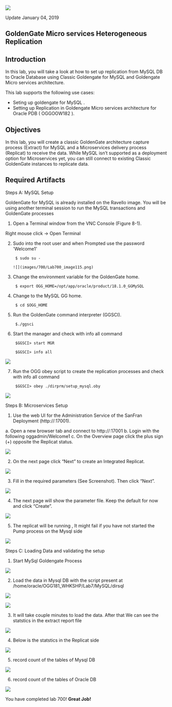 ![](images/700/Lab700_image100.PNG)

Update January 04, 2019

## GoldenGate Micro services Heterogeneous Replication
## Introduction

In this lab, you will take a look at how to set up replication from MySQL DB to Oracle Database using Classic Goldengate for MySQL and Goldengate Micro services architecture.

This lab supports the following use cases:
-	Seting up goldengate for MySQL .
-	Setting up Replication in Goldengate Micro services architecture for Oracle PDB ( OGGOOW182 ).

## Objectives

In this lab, you will create a classic GoldenGate architecture capture process (Extract) for MySQL and a Microservices delivery process (Replicat) to receive the data.  While MySQL isn’t supported as a deployment option for Microservices yet, you can still connect to existing Classic GoldenGate instances to replicate data.

## Required Artifacts

Steps A: MySQL Setup

GoldenGate for MySQL is already installed on the Ravello image.  You will be using another terminal session to run the MySQL transactions and GoldenGate processes

1. Open a Terminal window from the VNC Console (Figure 8-1).

Right mouse click -> Open Terminal

2. Sudo into the root user and when Prompted use the password 'Welcome1'

        $ sudo su -

       ![](images/700/Lab700_image115.png) 

3. Change the environment variable for the GoldenGate home.

        $ export OGG_HOME=/opt/app/oracle/product/18.1.0_GGMySQL


4. Change to the MySQL GG home.

        $ cd $OGG_HOME


5. Run the GoldenGate command interpreter (GGSCI).

        $./ggsci

6. Start the manager and check with info all command

        $GGSCI> start MGR

        $GGSCI> info all

![](images/700/Lab700_image101.png)

7. Run the OGG obey script to create the replication processes and check with info all command

        $GGSCI> obey ./dirprm/setup_mysql.oby

![](images/700/Lab700_image102.png)

Steps B: Microservices Setup

1. Use the web UI for the Administration Service of the SanFran Deployment (http://<hostname>:17001).

a.  Open a new browser tab and connect to http://<hostname>:17001 
b.  Login with the following oggadmin/Welcome1
c.  On the Overview page click the plus sign (+) opposite the Replicat status.

![](images/700/Lab700_image103.png)

2. On the next page click “Next” to create an Integrated Replicat.

![](images/700/Lab700_image104.png)

3. Fill in the required parameters (See Screenshot).  Then click “Next”.

![](images/700/Lab700_image105.png)

4. The next page will show the parameter file.  Keep the default for now and click “Create”.

![](images/700/Lab700_image106.png)

5. The replicat will be running , It might fail if you have not started the Pump process on the Mysql side

![](images/700/Lab700_image107.png)

Steps C: Loading Data and validating the setup

1. Start MySql Goldengate Process

![](images/700/Lab700_image108.png)

2. Load the data in Mysql DB with the script present at /home/oracle/OGG181_WHKSHP/Lab7/MySQL/dirsql

![](images/700/Lab700_image109.png)

![](images/700/Lab700_image110.png)

3. It will take couple minutes to load the data. After that We can see the statstics in the extract report file

![](images/700/Lab700_image111.png)

4. Below is the statstics in the Replicat side

![](images/700/Lab700_image112.png)

5. record count of the tables of Mysql DB

![](images/700/Lab700_image113.png)

6. record count of the tables of Oracle DB

![](images/700/Lab700_image114.png)

You have completed lab 700!   **Great Job!**